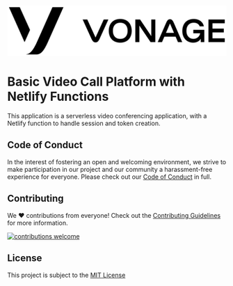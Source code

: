 ![Vonage](vonage.png)

# Basic Video Call Platform with Netlify Functions

This application is a serverless video conferencing application, with a Netlify function to handle session and token creation.

<!-- ## Set Up

Download and install dependencies

```
git clone https://github.com/nexmo-community/netlify-functions-video-conf
cd netlify-functions-video-conf
npm install
```

Rename `.env.example` to `.env` and populate with details from your [Vonage Video API account](https://tokbox.com/account/user/signup) and [FaunaDB account](https://fauna.com/).  -->

## Code of Conduct

In the interest of fostering an open and welcoming environment, we strive to make participation in our project and our community a harassment-free experience for everyone. Please check out our [Code of Conduct][coc] in full.

## Contributing

We :heart: contributions from everyone! Check out the [Contributing Guidelines][contributing] for more information.

[![contributions welcome][contribadge]][issues]

## License

This project is subject to the [MIT License][license]

[logo]: vonage_logo.png "Vonage"
[contribadge]: https://img.shields.io/badge/contributions-welcome-brightgreen.svg?style=flat "Contributions Welcome"

[coc]: CODE_OF_CONDUCT.md "Code of Conduct"
[contributing]: CONTRIBUTING.md "Contributing"
[license]: LICENSE "MIT License"

[issues]: ./../../issues "Issues"